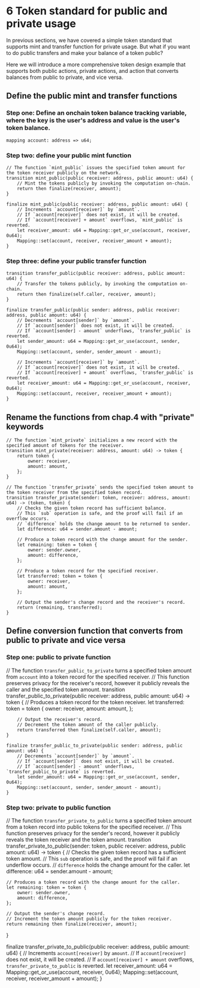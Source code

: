 # 6 Token standard for public and private usage

In previous sections, we have covered a simple token standard that supports mint and transfer function for private usage. But what if you want to do public transfers and make your balance of a token public?

Here we will introduce a more comprehensive token design example that supports both public actions, private actions, and action that converts balances from public to private, and vice versa.

## Define the public mint and transfer functions

### Step one: Define an onchain token balance tracking variable, where the key is the user's address and value is the user's token balance.

```leo
mapping account: address => u64;
```

### Step two: define your public mint function

```leo
// The function `mint_public` issues the specified token amount for the token receiver publicly on the network.
transition mint_public(public receiver: address, public amount: u64) {
    // Mint the tokens publicly by invoking the computation on-chain.
    return then finalize(receiver, amount);
}

finalize mint_public(public receiver: address, public amount: u64) {
    // Increments `account[receiver]` by `amount`.
    // If `account[receiver]` does not exist, it will be created.
    // If `account[receiver] + amount` overflows, `mint_public` is reverted.
    let receiver_amount: u64 = Mapping::get_or_use(account, receiver, 0u64);
    Mapping::set(account, receiver, receiver_amount + amount);
}
```

### Step three: define your public transfer function

```leo
transition transfer_public(public receiver: address, public amount: u64) {
    // Transfer the tokens publicly, by invoking the computation on-chain.
    return then finalize(self.caller, receiver, amount);
}

finalize transfer_public(public sender: address, public receiver: address, public amount: u64) {
    // Decrements `account[sender]` by `amount`.
    // If `account[sender]` does not exist, it will be created.
    // If `account[sender] - amount` underflows, `transfer_public` is reverted.
    let sender_amount: u64 = Mapping::get_or_use(account, sender, 0u64);
    Mapping::set(account, sender, sender_amount - amount);
    
    // Increments `account[receiver]` by `amount`.
    // If `account[receiver]` does not exist, it will be created.
    // If `account[receiver] + amount` overflows, `transfer_public` is reverted.
    let receiver_amount: u64 = Mapping::get_or_use(account, receiver, 0u64);
    Mapping::set(account, receiver, receiver_amount + amount);
}
```

## Rename the functions from chap.4 with "private" keywords

```leo
// The function `mint_private` initializes a new record with the specified amount of tokens for the receiver.
transition mint_private(receiver: address, amount: u64) -> token {
    return token {
        owner: receiver,
        amount: amount,
    };
}

// The function `transfer_private` sends the specified token amount to the token receiver from the specified token record.
transition transfer_private(sender: token, receiver: address, amount: u64) -> (token, token) {
    // Checks the given token record has sufficient balance.
    // This `sub` operation is safe, and the proof will fail if an overflow occurs.
    // `difference` holds the change amount to be returned to sender.
    let difference: u64 = sender.amount - amount;

    // Produce a token record with the change amount for the sender.
    let remaining: token = token {
        owner: sender.owner,
        amount: difference,
    };

    // Produce a token record for the specified receiver.
    let transferred: token = token {
        owner: receiver,
        amount: amount,
    };

    // Output the sender's change record and the receiver's record.
    return (remaining, transferred);
}
```

## Define conversion function that converts from public to private and vice versa

### Step one: public to private function

// The function `transfer_public_to_private` turns a specified token amount from `account` into a token record for the specified receiver.
    // This function preserves privacy for the receiver's record, however it publicly reveals the caller and the specified token amount.
    transition transfer_public_to_private(public receiver: address, public amount: u64) -> token {
        // Produces a token record for the token receiver.
        let transferred: token = token {
            owner: receiver,
            amount: amount,
        };

        // Output the receiver's record.
        // Decrement the token amount of the caller publicly.
        return transferred then finalize(self.caller, amount);
    }

    finalize transfer_public_to_private(public sender: address, public amount: u64) {
        // Decrements `account[sender]` by `amount`.
        // If `account[sender]` does not exist, it will be created.
        // If `account[sender] - amount` underflows, `transfer_public_to_private` is reverted.
        let sender_amount: u64 = Mapping::get_or_use(account, sender, 0u64);
        Mapping::set(account, sender, sender_amount - amount);
    }

### Step two: private to public function

// The function `transfer_private_to_public` turns a specified token amount from a token record into public tokens for the specified receiver.
// This function preserves privacy for the sender's record, however it publicly reveals the token receiver and the token amount.
transition transfer_private_to_public(sender: token, public receiver: address, public amount: u64) -> token {
    // Checks the given token record has a sufficient token amount.
    // This `sub` operation is safe, and the proof will fail if an underflow occurs.
    // `difference` holds the change amount for the caller.
    let difference: u64 = sender.amount - amount;

    // Produces a token record with the change amount for the caller.
    let remaining: token = token {
        owner: sender.owner,
        amount: difference,
    };

    // Output the sender's change record.
    // Increment the token amount publicly for the token receiver.
    return remaining then finalize(receiver, amount);
}

finalize transfer_private_to_public(public receiver: address, public amount: u64) {
    // Increments `account[receiver]` by `amount`.
    // If `account[receiver]` does not exist, it will be created.
    // If `account[receiver] + amount` overflows, `transfer_private_to_public` is reverted.
    let receiver_amount: u64 = Mapping::get_or_use(account, receiver, 0u64);
    Mapping::set(account, receiver, receiver_amount + amount);
}